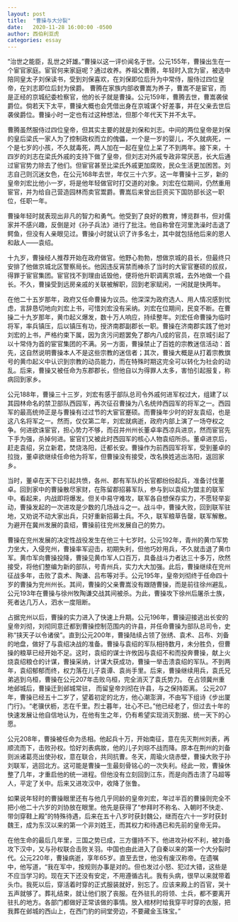 ```yaml
---
layout: post
title:  "曹操与大分裂"
date:   2020-11-28 16:00:00 -0500
author: 西伯利亚虎
categories: essay
---
```


“治世之能臣，乱世之奸雄。”曹操以这一评价闻名于世。公元155年，曹操出生在一个宦官家庭。宦官何来家庭呢？通过收养。养祖父曹腾，年轻时入宫为宦，被选中陪同皇太子刘保读书，受到刘保喜欢，在刘保即位后升为中常侍，服侍过四位皇帝，在刘志即位后封为侯爵。 曹腾在家族内部收曹嵩为养子，曹嵩不是宦官，而是正经的京城纪委检察官，他的长子就是曹操。公元159年，曹腾去世，曹嵩袭侯爵位。倘若天下太平，曹操大概也会凭借出身在京城谋个好差事，并在父亲去世后袭侯爵位。曹操小时一定也有过这种想法，但那个年代天下并不太平。

曹腾虽然服侍过四位皇帝，但其实主要的就是刘保和刘志。中间的两位皇帝是刘保的皇后梁氏一家人为了控制政权而立的傀儡，一个是一岁的婴儿，不久就病死，一个是七岁的小孩，不久就毒死，两人加在一起在皇位上呆了不到两年。接下来，十四岁的刘志在梁氏外戚的支持下做了皇帝，但刘志对外戚专政非常厌恶，长大后通过宦官势力除去了他们。但宦官甚至比梁氏外戚更加腐败，民众生活更加困苦。刘志自己则沉迷女色，在公元168年去世，年仅三十六岁。这一年曹操十三岁，新的皇帝刘宏比他小一岁，将是他年轻做官时打交道的对象。刘宏在位期间，仍然重用宦官，并为给自己营造园林而卖官鬻爵。曹嵩后来曾出巨资买下国防部长这一职位，任职一年。

曹操年轻时就表现出非凡的智力和勇气。他受到了良好的教育，博览群书，但对儒家并不感兴趣，反倒是对《孙子兵法》进行了批注。他自称曾在河里洗澡时击退了鳄鱼，但没有人亲眼见过。曹操小时就认识了许多名士，其中就包括他后来的恩人和敌人——袁绍。

十九岁，曹操经人推荐开始在政府做官。他野心勃勃，想做京城的县长，但最终只安排了他做京城北区警察局长。他因违反宵禁而棒杀了当时的大宦官蹇硕的叔叔，得罪于宦官集团。宦官找不到理由诋毁他，便将他升职调离京城，去外地做一个县长。不久，曹操受到远房亲戚的关联被解职，回到老家赋闲，一闲就是快两年。

在他二十五岁那年，政府又任命曹操为议员。他深深为政府选人、用人情况感到忧虑，言辞恳切地向刘宏上书，可惜刘宏没有采纳。刘宏在位期间，民变不断。在曹操二十九岁那年，黄巾起义爆发，数十万人响应，持续整年。刘宏任命曹操为临时将军，率兵镇压，后以镇压有功，授济南郡副郡长一职。曹操在济南郡实践了他对刘宏的上书，严格约束下属，因为贪污问题罢免了郡内八成的官员，在京城引起了以十常侍为首的宦官集团的不满。另一方面，曹操禁止了百姓的宗教迷信活动：首先，这自然说明曹操本人不是这些宗教的迷信者；其次，曹操大概是从打着宗教旗号的黄巾起义中认识到宗教的动员能力，而在特殊时期这完全可以转化为社会的动乱。后来，曹操又被任命为东郡郡长，但他自以为得罪人太多，害怕引起报复，称病回到家乡。

公元188年，曹操三十三岁，刘宏有感于部队总司令外戚何进军权过大，组建了以其园林命名的禁卫部队西园军，再次征召曹操为八名统帅西园军的将军之一。西园军的最高统帅正是与曹操有过过节的大宦官蹇硕。而曹操年少时的好友袁绍，也是这八名将军之一。然而，仅仅第二年，刘宏就病逝，政府内部上演了一场夺权之争。何进欲诛宦官，担心势力不够，而召并州州长董卓率西凉兵进京，然而宦官先下手为强，杀掉何进。宦官们又被此时西园军的核心人物袁绍所杀。董卓进京后，赶走袁绍，另立新君，焚烧洛阳，迁都长安。曹操作为前西园军将军，受到董卓的拉拢，董卓欲继续任命他为将军，但曹操没有接受，改名换姓逃出洛阳，返回家乡。

当时，董卓在天下已引起共愤，各州、郡有军队的长官都纷纷起兵，准备讨伐董卓。回到家中的曹操散尽家财，在陈留郡招募军队，参与到以袁绍为盟主的联军中。看起来，内战即将爆发。但关中易守难攻，联军各自想保存实力，不愿轻举妄动，曹操发起的一次进攻是少数的几场战斗之一。战斗中，曹操大败，回到联军驻地，又劝说不动大家出兵，只好重新招募士兵。不久，联军粮草告罄，联军解散。为避开在冀州发展的袁绍，曹操前往兖州发展自己的势力。

曹操在兖州发展的决定性战役发生在他三十七岁时。公元192年，青州的黄巾军势力坐大，入侵兖州，曹操率军迎击，初期失利，但他巧妙用兵，不久就击退了黄巾军。黄巾军向曹操投降，曹操见黄巾军人口百万，具备战斗力者达三十多万，欣然接受，将他们整编为新的部队，号青州兵，实力大大加强。此后，曹操继续在兖州征战多年，击败了袁术、陶谦、吕布等对手。公元195年，皇帝刘彻终于任命四十岁的曹操为兖州州长。其间，曹操的父亲曹嵩没有跟随曹操，而是前往徐州避乱，公元193年在曹操与徐州牧陶谦交战其间被杀。为此，曹操攻下徐州后屠杀士族，死者达几万人，泗水一度阻断。

占据兖州以后，曹操的实力进入了快速上升期。公元196年，曹操迎接逃出长安的皇帝刘彻，刘彻同意迁都到曹操控制范围内的许县，并任命曹操为部队总司令，史称“挟天子以令诸侯”。直到公元200年，曹操陆续占领了张绣、袁术、吕布、刘备的地盘，做好了与袁绍决战的准备。曹操与袁绍的军队相持数月，未分胜负，但曹操的粮草已经开始不足。这时，袁绍的谋士许攸因与袁绍不和而投奔曹操，献上火烧袁绍粮仓的计谋，曹操采纳，计谋大获成功，曹操一举击溃袁绍的军队。不到两年，袁绍郁郁而终，权力落在儿子袁谭、袁尚手里。后来，曹操继续用兵，袁氏兄弟逃到乌桓，曹操在公元207年击败乌桓，完全消灭了袁氏势力。 在占领冀州重地邺城后，曹操迁到邺城常驻， 而留皇帝刘彻在许县，与之保持距离。 公元207年，曹操已经五十二岁了，望着初定的北方，他心潮澎湃，不由写下组诗《步出厦门行》。“老骥伏枥，志在千里。烈士暮年，壮心不已。”他已经老了，但过去十年的快速发展让他自信地认为，在他有生之年，仍有希望实现消灭割据、统一天下的心愿。

公元208年，曹操被任命为丞相。他起兵十万，开始南征，意在先灭荆州刘表，再顺流而下，击败孙权。恰好刘表病故，他的儿子刘琮不战而降。原本在荆州的刘备则派诸葛亮出使孙权，意在联合，共同抗曹。冬天，周瑜火烧赤壁，曹操大败于孙刘联军，逃回北方。这可能是曹操一生最刻骨铭心的一次失利。经此一败，曹操休整了几年，才重启他的统一进程。但他没有立刻回到江东，而是向西击溃了马超等人，平定了关中。后来又进攻汉中，收降了张鲁。

如果说年轻时的曹操眼里还有与他几乎同龄的皇帝刘宏，年过半百的曹操则完全不把小他二十六岁的刘协放在眼里。他先是获得了“参拜时不称名、入朝时不快走、带剑穿鞋上殿”的特殊待遇，后来在五十八岁时获封魏公，继而在六十一岁时获封魏王，成为东汉以来的第一个非刘姓王，而其权力和待遇已和先前的皇帝无异。

在他生命的最后几年里，三国之势已成，三方僵持不下。他进攻孙权不利，被刘备攻下汉中，又与孙权联合击败关羽。中国也由此进入了自秦以来的第一个大分裂时代。公元220年，曹操病逝，享年65岁。直至去世，他没有废汉称帝。在遗嘱中，他写道，“我在军中，按规则办事是对的。但也发过小怒、犯过大错，这些是不应当学习的。现在天下还没有安定，不用遵循古礼。我有头病，很早以来就带着头巾。我死以后，穿活着时穿的正式服装就好，别忘了。应该来殿上的百官，哭十五声就够了。葬礼结束，就让他们脱了丧服。在外驻扎的将领、士兵，都不要离开驻扎的地方。各部门都做好正常该做的事情。放入棺材时给我穿平时穿的衣服，把我葬在邺城的西山上，在西门豹的祠堂旁边，不要藏金玉珠宝。”
